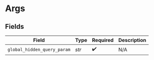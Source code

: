 # Args


## Fields

| Field                       | Type                        | Required                    | Description                 |
| --------------------------- | --------------------------- | --------------------------- | --------------------------- |
| `global_hidden_query_param` | *str*                       | :heavy_check_mark:          | N/A                         |
